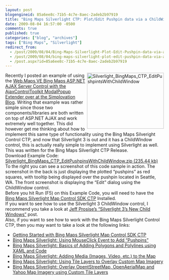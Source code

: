 ```yaml
---
layout: post
blogengineid: 85a6ee8c-71b5-4c7e-8aec-2adeb2b97919
title: "Bing Maps Silverlight CTP: Plot/Edit Pushpin data via a ChildWindow"
date: 2009-08-04 16:57:00 -0500
comments: true
published: true
categories: ["blog", "archives"]
tags: ["Bing Maps", "Silverlight"]
redirect_from: 
  - /post/2009/08/04/Bing-Maps-Silverlight-Plot-Edit-Pushpin-data-via-a-ChildWindow
  - /post/2009/08/04/bing-maps-silverlight-plot-edit-pushpin-data-via-a-childwindow
  - /post.aspx?id=85a6ee8c-71b5-4c7e-8aec-2adeb2b97919
---
```

<!-- more -->

<a href="/images/postsSilverlight_BingMaps_CTP_EditPushpintsWithChildWindow.png"><img style="border-right-width: 0px; display: inline; border-top-width: 0px; border-bottom-width: 0px; margin-left: 0px; border-left-width: 0px; margin-right: 0px" title="Silverlight_BingMaps_CTP_EditPushpintsWithChildWindow" border="0" alt="Silverlight_BingMaps_CTP_EditPushpintsWithChildWindow" align="right" src="/images/postsSilverlight_BingMaps_CTP_EditPushpintsWithChildWindow.png" width="244" height="178" /></a> Recently I posted an example of using the <a href="http://blog.simplovation.com/blog/post.aspx?id=2360a9ab-48e5-410f-a2b4-195fa501f1ea" target="_blank">Web.Maps.VE Bing Maps ASP.NET AJAX Server Control with the AjaxControlToolkit ModalPopup Extender over at the Simplovation Blog</a>. Writing that example was rather simple since those two components/libraries are both written on top of ASP.NET AJAX and work extremely well together. This did however get me thinking about how to implement this same type of functionality using the Bing Maps Silveright Control CTP, and now that Silverlight 3 is out and it has a ChildWIndow control, this is actually really simple to implement using Silverlight as well.  
This was written for the Bing Maps Silverlight CTP Release.  
Download Example Code: <a href="/file.axd?file=2009/8/Silverlight_BingMaps_CTP_EditPushpinsWithChildWindow.zip">Silverlight_BingMaps_CTP_EditPushpinsWithChildWindow.zip (235.44 kb)</a>  
To the right you can see a screenshot of this code sample in action. The screenshot in the back is just displaying the plotted “pushpins” as red squares, with tooltip being displayed over the pushpin located in Seattle, WA. The front screenshot is displaying the “Edit” dialog using the ChildWindow control.  
Before you hit Run (F5) on this Example Code, you will need to have the <a href="http://connect.microsoft.com/silverlightmapcontrolctp" target="_blank">Bing Maps Silverlight Map Control SDK CTP</a> Installed.  
If you want to see how to use the Silverlight 3 ChildWindow control, I recommend you take a look at <a href="http://www.wintellect.com/CS/blogs/jprosise/archive/2009/04/29/silverlight-3-s-new-child-windows.aspx" target="_blank">Jeff Prosise’s “Silverlight 3’s New Child Windows”</a> post.  
Also, if you want to see how to work with the Bing Maps Silverlight Control CTP, then you may want to take a look at the following links:  <ul>   <li><a href="/post.aspx?id=20736f64-9876-4d0f-b60e-3fe20252d4c4" target="_blank">Getting Started with Bing Maps Silverlight Map Control SDK CTP</a> </li>    <li><a href="/post.aspx?id=9f492f0f-8da4-4606-9f43-098074d8b9e9" target="_blank">Bing Maps Silverlight: Using MouseClick Event to Add “Pushpins”</a> </li>    <li><a href="/post.aspx?id=6a098f41-2df4-4362-a577-606863de838c" target="_blank">Bing Maps Silverlight: Basics of Adding Polygons and Polylines using XAML and Code</a> </li>    <li><a href="/post.aspx?id=2c25c9bc-e290-41e4-9a03-daa75a912c63" target="_blank">Bing Maps Silverlight: Adding Media (Images, Video, etc.) to the Map</a> </li>    <li><a href="/post.aspx?id=ce8b5456-ef99-4311-8099-16976ebcc5e2" target="_blank">Bing Maps Silverlight: Using Tile Layers to Overlay Custom Map Imagery</a> </li>    <li><a href="/post.aspx?id=88a585cd-f90a-40e1-963d-ca1932ce2535" target="_blank">Bing Maps Silverlight: Overlay OpentStreetMap, OpenAerialMap and Yahoo Map Imagery using Custom Tile Layers</a> </li> </ul>
